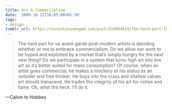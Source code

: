 ```yaml
---
title: Art & Commercialism
date: '2009-10-12T18:05:00+05:30'
tags:
- design
tumblr_url: https://sureshshanmugam.com/post/210994614/the-hard-part-for-us-avant-garde-post-modern
---
```

<blockquote>The hard part for us avant-garde post-modern artists is deciding whether or not to embrace commercialism. Do we allow our work to be hyped and exploited by a market that&rsquo;s simply hungry for the next new thing? Do we participate in a system that turns high art into low art so it&rsquo;s better suited for mass consumption? Of course, when an artist goes commercial, he makes a mockery of his status as an outsider and free thinker. He buys into the crass and shallow values art should transcend. He trades the integrity of his art for riches and fame. Oh, what the heck. I&rsquo;ll do it.</blockquote>&#8212;Calvin to Hobbes
